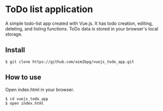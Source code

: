 # ToDo list application
A simple todo-list app created with Vue.js.
It has todo creation, editing, deleting, and listing functions.
ToDo data is stored in your browser's local storage.
## Install
```
$ git clone https://github.com/aim2bpg/vuejs_todo_app.git
```
## How to use
Open index.html in your browser.
```
$ cd vuejs_todo_app
$ open index.html
```
